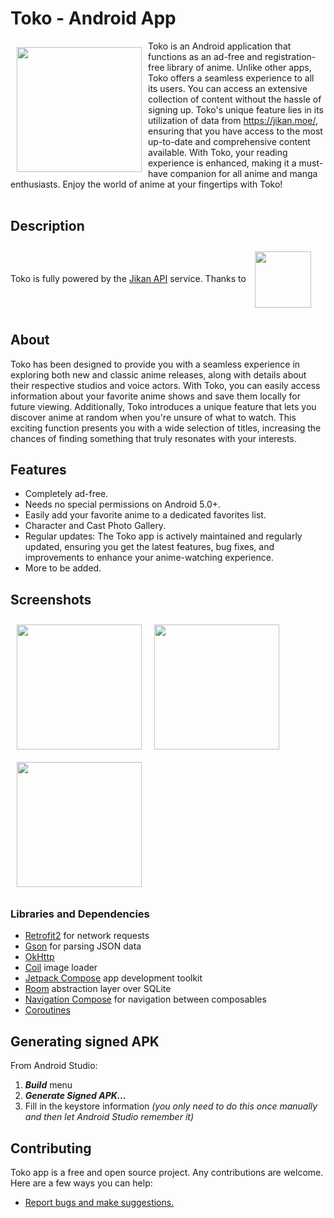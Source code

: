 # Toko - Android App

<img src="https://github.com/N-Pu/Toko/assets/40484678/116cb830-9d75-4f53-a440-fd2cdcaa372c" align="left"
width="200" hspace="10" vspace="10">

Toko is an Android application that functions as an ad-free and registration-free library of anime.
Unlike other apps, Toko offers a seamless experience to all its users. You can access an extensive collection of content without the hassle of signing up.
Toko's unique feature lies in its utilization of data from https://jikan.moe/, ensuring that you have access to the most up-to-date and comprehensive content available.
With Toko, your reading experience is enhanced, making it a must-have companion for all anime and manga enthusiasts. Enjoy the world of anime at your fingertips with Toko!
<br />
<br />
## Description

Toko is fully powered by the <a href = "https://jikan.moe/">Jikan API</a> service.
Thanks to <a href = "https://github.com/jikan-me/jikan"><img src = "https://github.com/N-Pu/Toko/assets/40484678/571f2d19-cd0e-49df-bb06-713b14e771dc" align="center"
width="90" hspace="10" vspace="10"></a>

## About

Toko has been designed to provide you with a seamless experience in exploring both new and classic anime releases, along with details about their respective studios and voice actors. 
With Toko, you can easily access information about your favorite anime shows and save them locally for future viewing.
Additionally, Toko introduces a unique feature that lets you discover anime at random when you're unsure of what to watch. 
This exciting function presents you with a wide selection of titles, increasing the chances of finding something that truly resonates with your interests.

## Features
- Completely ad-free.
- Needs no special permissions on Android 5.0+.
- Easily add your favorite anime to a dedicated favorites list.
- Character and Cast Photo Gallery.
- Regular updates: The Toko app is actively maintained and regularly updated, ensuring you get the latest features, bug fixes, and improvements to enhance your anime-watching experience.
- More to be added.

## Screenshots

<img src="https://github.com/N-Pu/Toko/assets/40484678/d13a8c1a-5a15-433e-8be5-d8c6dbafdae4" align="left"
width="200" hspace="10" vspace="10">
<img src="https://github.com/N-Pu/Toko/assets/40484678/ee11e5cd-a3ac-4ab2-8e32-126abd10d7f4" align="center"
width="200" hspace="10" vspace="10">
<img src="https://github.com/N-Pu/Toko/assets/40484678/6b4f8162-1b21-4705-bbbc-fdb1d85bde50" align="center"
width="200" hspace="10" vspace="10">

### Libraries and Dependencies
* <a href="https://square.github.io/retrofit/">Retrofit2</a> for network requests
* <a href="https://github.com/google/gson">Gson</a> for parsing JSON data
* <a href="https://square.github.io/okhttp/">OkHttp</a>
* <a href="https://github.com/coil-kt/coil">Coil</a> image loader
* <a href="https://developer.android.com/jetpack/compose">Jetpack Compose</a> app development toolkit
* <a href="https://developer.android.com/training/data-storage/room">Room</a> abstraction layer over SQLite
* <a href="https://developer.android.com/jetpack/compose/navigation">Navigation Compose</a> for navigation between composables
* <a href="https://kotlinlang.org/docs/coroutines-overview.html">Coroutines</a> 

## Generating signed APK
From Android Studio:
1. ***Build*** menu
2. ***Generate Signed APK...***
3. Fill in the keystore information *(you only need to do this once manually and then let Android Studio remember it)*


## Contributing

Toko app is a free and open source project. Any contributions are welcome. Here are a few ways you can help:
 * [Report bugs and make suggestions.](https://github.com/N-Pu/Toko/issues)

